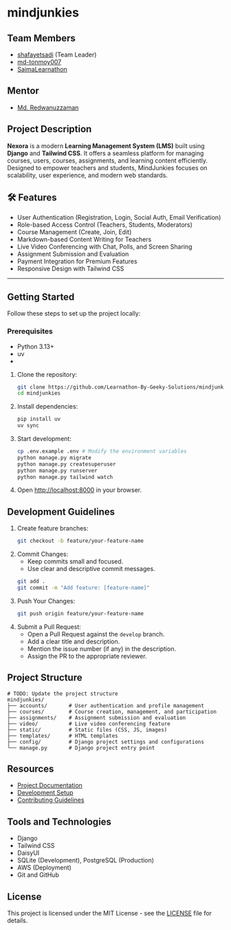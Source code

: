 # mindjunkies

## Team Members
- [shafayetsadi](https://github.com/Shafayetsadi/)  (Team Leader)
- [md-tonmoy007](https://github.com/md-tonmoy007)
- [SaimaLearnathon](https://github.com/SaimaLearnathon)

## Mentor
- [Md. Redwanuzzaman](https://github.com/redwanuzzaman)

## Project Description
**Nexora** is a modern **Learning Management System (LMS)** built using **Django** and **Tailwind CSS**. It offers a seamless platform for managing courses, users, courses, assignments, and learning content efficiently. Designed to empower teachers and students, MindJunkies focuses on scalability, user experience, and modern web standards.

## 🛠️ Features
- User Authentication (Registration, Login, Social Auth, Email Verification)
- Role-based Access Control (Teachers, Students, Moderators)
- Course Management (Create, Join, Edit)
- Markdown-based Content Writing for Teachers
- Live Video Conferencing with Chat, Polls, and Screen Sharing
- Assignment Submission and Evaluation
- Payment Integration for Premium Features
- Responsive Design with Tailwind CSS

---

## Getting Started

Follow these steps to set up the project locally:

### Prerequisites
- Python 3.13+
- uv
- 
1. Clone the repository:
    ```sh
    git clone https://github.com/Learnathon-By-Geeky-Solutions/mindjunkies
    cd mindjunkies
    ```
2. Install dependencies:
    ```sh
    pip install uv
    uv sync
    ```
3. Start development:
    ```sh
    cp .env.example .env # Modify the environment variables
    python manage.py migrate
    python manage.py createsuperuser
    python manage.py runserver
    python manage.py tailwind watch
    ```
4. Open [http://localhost:8000](http://localhost:8000) in your browser.

## Development Guidelines
1. Create feature branches:
    ```sh
    git checkout -b feature/your-feature-name
    ```
2. Commit Changes:
   - Keep commits small and focused.
   - Use clear and descriptive commit messages.
    ```sh
    git add .
    git commit -m "Add feature: [feature-name]"
    ```
3. Push Your Changes:
    ```sh
    git push origin feature/your-feature-name
    ```
4. Submit a Pull Request:
    - Open a Pull Request against the `develop` branch.
    - Add a clear title and description.
    - Mention the issue number (if any) in the description.
    - Assign the PR to the appropriate reviewer.

## Project Structure

```plaintext
# TODO: Update the project structure
mindjunkies/
├── accounts/       # User authentication and profile management
├── courses/        # Course creation, management, and participation
├── assignments/    # Assignment submission and evaluation
├── video/          # Live video conferencing feature
├── static/         # Static files (CSS, JS, images)
├── templates/      # HTML templates
├── config/         # Django project settings and configurations
└── manage.py       # Django project entry point
```

## Resources
- [Project Documentation](docs/)
- [Development Setup](docs/setup.md)
- [Contributing Guidelines](CONTRIBUTING.md)

## Tools and Technologies
- Django
- Tailwind CSS
- DaisyUI
- SQLite (Development), PostgreSQL (Production)
- AWS (Deployment)
- Git and GitHub

## License
This project is licensed under the MIT License - see the [LICENSE](LICENSE) file for details.